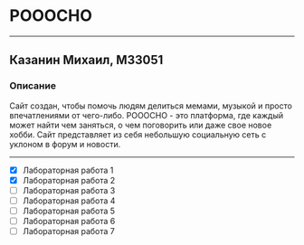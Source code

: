# POOOCHO #
***
## Казанин Михаил, M33051 ##
### Описание ###
Сайт создан, чтобы помочь людям делиться мемами, музыкой и просто 
впечатлениями от чего-либо. POOOCHO - это платформа, где каждый может
найти чем заняться, о чем поговорить или даже свое новое хобби. Сайт 
представляет из себя небольшую социальную сеть с уклоном в форум и новости.
***
- [x] Лабораторная работа 1
- [x] Лабораторная работа 2
- [ ] Лабораторная работа 3
- [ ] Лабораторная работа 4
- [ ] Лабораторная работа 5
- [ ] Лабораторная работа 6
- [ ] Лабораторная работа 7